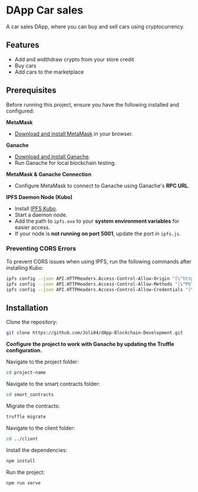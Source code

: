 # DApp Car sales

A car sales DApp, where you can buy and sell cars using cryptocurrency.

## Features

- Add and widthdraw crypto from your store credit
- Buy cars
- Add cars to the marketplace

## Prerequisites

Before running this project, ensure you have the following installed and configured:

**MetaMask**  
   - [Download and install MetaMask](https://metamask.io) in your browser.  

**Ganache**  
   - [Download and install Ganache](https://trufflesuite.com/ganache/).  
   - Run Ganache for local blockchain testing.  

**MetaMask & Ganache Connection**  
   - Configure MetaMask to connect to Ganache using Ganache's **RPC URL**.

**IPFS Daemon Node (Kubo)**  
   - Install [IPFS Kubo](https://docs.ipfs.tech/install/command-line/#install-official-binary-distributions).  
   - Start a daemon node.  
   - Add the path to `ipfs.exe` to your **system environment variables** for easier access.  
   - If your node is **not running on port 5001**, update the port in `ipfs.js`.  

### Preventing CORS Errors

To prevent CORS issues when using IPFS, run the following commands after installing Kubo:

```bash
ipfs config --json API.HTTPHeaders.Access-Control-Allow-Origin "[\"http://localhost:8080\"]"
ipfs config --json API.HTTPHeaders.Access-Control-Allow-Methods "[\"PUT\", \"POST\", \"GET\"]"
ipfs config --json API.HTTPHeaders.Access-Control-Allow-Credentials "[\"true\"]"
```

## Installation

Clone the repository:

```bash
git clone https://github.com/Joli04/dApp-Blockchain-Development.git
```
**Configure the project to work with Ganache by updating the Truffle configuration.**

Navigate to the project folder:
```bash
cd project-name
```
Navigate to the smart contracts folder:
```bash
cd smart_contracts
```
Migrate the contracts:
```bash
truffle migrate
```
Navigate to the client folder:
```bash
cd ../client
```

Install the dependencies:
```bash
npm install
```

Run the project:
```bash
npm run serve
```
